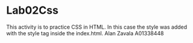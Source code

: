 # Lab02Css
This activity is to practice CSS in HTML. In this case the style was added with the style tag inside the index.html.
Alan Zavala A01338448
